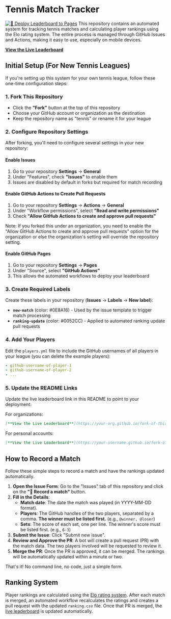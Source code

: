 # Tennis Match Tracker
[![🚀 Deploy Leaderboard to Pages](https://github.com/stonehenge-collective/tennis/actions/workflows/pages-deploy.yml/badge.svg)](https://github.com/stonehenge-collective/tennis/actions/workflows/pages-deploy.yml)
This repository contains an automated system for tracking tennis matches and calculating player rankings using the Elo rating system. The entire process is managed through GitHub Issues and Actions, making it easy to use, especially on mobile devices.

[**View the Live Leaderboard**](https://github-org-or-username.github.io/fork-of-this-repo)

## Initial Setup (For New Tennis Leagues)

If you're setting up this system for your own tennis league, follow these one-time configuration steps:

### 1. Fork This Repository

- Click the **"Fork"** button at the top of this repository
- Choose your GitHub account or organization as the destination
- Keep the repository name as "tennis" or rename it for your league

### 2. Configure Repository Settings

After forking, you'll need to configure several settings in your new repository:

#### Enable Issues

1. Go to your repository **Settings** → **General**
2. Under "Features", check **"Issues"** to enable them
3. Issues are disabled by default in forks but required for match recording

#### Enable GitHub Actions to Create Pull Requests

1. Go to your repository **Settings** → **Actions** → **General**
2. Under "Workflow permissions", select **"Read and write permissions"**
3. Check **"Allow GitHub Actions to create and approve pull requests"**

Note: If you forked this under an organization, you need to enable the "Allow GitHub Actions to create and approve pull requests" option for the organization or else the organization's setting will override the repository setting.

#### Enable GitHub Pages

1. Go to your repository **Settings** → **Pages**
2. Under "Source", select **"GitHub Actions"**
3. This allows the automated workflows to deploy your leaderboard

### 3. Create Required Labels

Create these labels in your repository (**Issues** → **Labels** → **New label**):

- **`new-match`** (color: #0E8A16) - Used by the issue template to trigger match processing
- **`ranking-update`** (color: #0052CC) - Applied to automated ranking update pull requests

### 4. Add Your Players

Edit the `players.yml` file to include the GitHub usernames of all players in your league (you can delete the example players):

```yaml
- github-username-of-player-1
- github-username-of-player-2
- ...
```

### 5. Update the README Links

Update the live leaderboard link in this README to point to your deployment:

For organizations:

```markdown
[**View the Live Leaderboard**](https://your-org.github.io/fork-of-this-repo)
```

For personal accounts:

```markdown
[**View the Live Leaderboard**](https://your-username.github.io/fork-of-this-repo)
```

## How to Record a Match

Follow these simple steps to record a match and have the rankings updated automatically.

1. **Open the Issue Form**: Go to the "Issues" tab of this repository and click on the **"🎾 Record a match"** button.
2. **Fill in the Details**:
    - **Match date**: The date the match was played (in YYYY-MM-DD format).
    - **Players**: The GitHub handles of the two players, separated by a comma. **The winner must be listed first.** (e.g., `@winner, @loser`)
    - **Sets**: The score of each set, one per line. The winner's score must be listed first. (e.g., `6-3`)
3. **Submit the Issue**: Click "Submit new issue".
4. **Review and Approve the PR**: A bot will create a pull request (PR) with the match data. The two players involved will be requested to review it.
5. **Merge the PR**: Once the PR is approved, it can be merged. The rankings will be automatically updated within a minute or two.

That's it! No command line, no code, just a simple form.

## Ranking System

Player rankings are calculated using the [Elo rating system](https://en.wikipedia.org/wiki/Elo_rating_system). After each match is merged, an automated workflow recalculates the ratings and creates a pull request with the updated `ranking.csv` file. Once that PR is merged, the [live leaderboard](https://github-org-or-username.github.io/fork-of-this-repo) is updated automatically.
